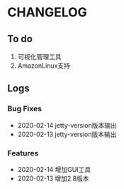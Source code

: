 # CHANGELOG

## To do

1. 可视化管理工具
2. AmazonLinux支持

## Logs

### Bug Fixes

* 2020-02-14  jetty-version版本输出
* 2020-02-13  jetty-version版本输出

### Features

* 2020-02-14  增加GUI工具
* 2020-02-13  增加2.8版本
